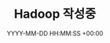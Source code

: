 ---
title: Hadoop 작성중
date: YYYY-MM-DD HH:MM:SS +00:00
categories: [DataEngineering, Hadoop]
tags:
  [
    DataEngineering,
    Hadoop
  ]
---
